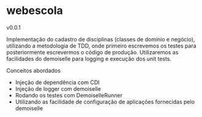 webescola
=========

v0.0.1

Implementação do cadastro de disciplinas (classes de domínio e negócio), utilizando a metodologia de TDD, onde primeiro escrevemos os 
testes para posteriormente escrevermos o código de produção. Utilizaremos as facilidades do demoiselle para logging e execução dos 
unit tests.

Conceitos abordados

* Injeção de dependência com CDI
* Injeção de logger com demoiselle
* Rodando os testes com DemoiselleRunner
* Utilizando as facilidade de configuração de aplicações fornecidas pelo demoiselle

